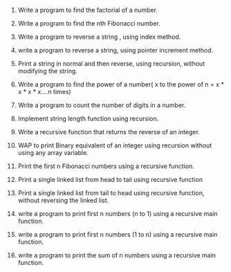 1) Write a program to find the factorial of a number.

2) Write a program to find the nth Fibonacci number.

3) Write a program to reverse a string , using index method.

4) write a program to reverse a string, using pointer increment method.

4) Print a string in normal and then reverse, using recursion, without modifying the string.

5) Write a program to find the power of a number( x to the power of n = x * x * x * x....n times)

6) Write a program to count the number of digits in a number.

7) Implement string length function using recursion.

8) Write a recursive function that returns the reverse of an integer.

9) WAP to print Binary equivalent of an integer using recursion without using any array variable.

10) Print the first n Fibonacci numbers using a recursive function.

11) Print a single linked list from head to tail using recursive function

12) Print a single linked list from tail to head using recursive function, without reversing the linked list.

13) write a program to print first n numbers (n to 1) using a recursive main function.

14) write a program to print first n numbers (1 to n) using a recursive main function.

15) write a program to print the sum of n numbers using a recursive main function.

